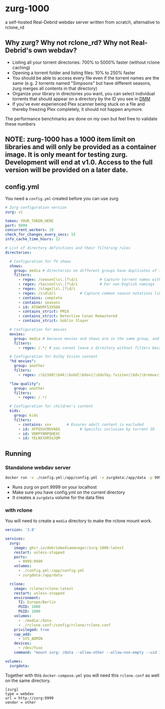 # zurg-1000

a self-hosted Real-Debrid webdav server written from scratch, alternative to rclone_rd

## Why zurg? Why not rclone_rd? Why not Real-Debrid's own webdav?

- Listing all your torrent directories: 700% to 5000% faster (without rclone caching)
- Opening a torrent folder and listing files: 10% to 250% faster
- You should be able to access every file even if the torrent names are the same (e.g. 2 torrents named "Simpsons" but have different seasons, zurg merges all contents in that directory)
- Organize your library in directories you want, you can select individual torrents that should appear on a directory by the ID you see in [DMM](https://debridmediamanager.com/)
- If you've ever experienced Plex scanner being stuck on a file and thereby freezing Plex completely, it should not happen anymore.

The performance benchmarks are done on my own but feel free to validate these numbers

## NOTE: zurg-1000 has a 1000 item limit on libraries and will only be provided as a container image. It is only meant for testing zurg. Development will end at v1.0. Access to the full version will be provided on a later date.

## config.yml

You need a `config.yml` created before you can use zurg

```yaml
# Zurg configuration version
zurg: v1

token: YOUR_TOKEN_HERE
port: 9999
concurrent_workers: 10
check_for_changes_every_secs: 15
info_cache_time_hours: 12

# List of directory definitions and their filtering rules
directories:

  # Configuration for TV shows
  shows:
    group: media # directories on different groups have duplicates of the same torrent
    filters:
      - regex: /season[\s\.]?\d/i          # Capture torrent names with the term 'season' in any case
      - regex: /Saison[\s\.]?\d/i          # For non-English namings
      - regex: /stage[\s\.]?\d/i
      - regex: /s\d\d/i           # Capture common season notations like S01, S02, etc.
      - contains: complete
      - contains: seasons
      - id: ATUWVRF53X5DA
      - contains_strict: PM19
      - contains_strict: Detective Conan Remastered
      - contains_strict: Goblin Slayer

  # Configuration for movies
  movies:
    group: media # because movies and shows are in the same group, and shows come first before movies, all torrents that doesn't fall into shows will fall into movies
    filters:
      - regex: /.*/ # you cannot leave a directory without filters because it will not have any torrents in it

  # Configuration for Dolby Vision content
  "hd movies":
    group: another
    filters:
      - regex: /\b2160|\b4k|\buhd|\bdovi|\bdolby.?vision|\bdv|\bremux/i     # Matches abbreviations of 'dolby vision'

  "low quality":
    group: another
    filters:
      - regex: /.*/

  # Configuration for children's content
  kids:
    group: kids
    filters:
      - contains: xxx       # Ensures adult content is excluded
      - id: XFPQ5UCMUVAEG         # Specific inclusion by torrent ID
      - id: VDRPYNRPQHEXC
      - id: YELNX3XR5XJQM

```

## Running

### Standalone webdav server

```bash
docker run -v ./config.yml:/app/config.yml -v zurgdata:/app/data -p 9999:9999 ghcr.io/debridmediamanager/zurg-1000:latest
```

- Runs zurg on port 9999 on your localhost
- Make sure you have config.yml on the current directory
- It creates a `zurgdata` volume for the data files

### with rclone

You will need to create a `media` directory to make the rclone mount work.

```yaml
version: '3.8'

services:
  zurg:
    image: ghcr.io/debridmediamanager/zurg-1000:latest
    restart: unless-stopped
    ports:
      - 9999:9999
    volumes:
      - ./config.yml:/app/config.yml
      - zurgdata:/app/data

  rclone:
    image: rclone/rclone:latest
    restart: unless-stopped
    environment:
      TZ: Europe/Berlin
      PUID: 1000
      PGID: 1000
    volumes:
      - ./media:/data
      - ./rclone.conf:/config/rclone/rclone.conf
    privileged: true
    cap_add:
      - SYS_ADMIN
    devices:
      - /dev/fuse
    command: "mount zurg: /data --allow-other --allow-non-empty --uid 1000 --gid 1000 --dir-cache-time 1s --poll-interval 1s --read-only --log-level INFO"

volumes:
  zurgdata:
```

Together with this `docker-compose.yml` you will need this `rclone.conf` as well on the same directory.

```
[zurg]
type = webdav
url = http://zurg:9999
vendor = other

```
